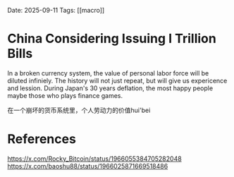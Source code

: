 Date: 2025-09-11
Tags: [[macro]]

# China Considering Issuing I Trillion Bills

In a broken currency system, the value of personal labor force will be diluted infiniely. The history will not just repeat, but will give us expericence and lession. During Japan's 30 years deflation, the most happy people maybe those who plays finance games.

在一个崩坏的货币系统里，个人劳动力的价值hui'bei
# References
https://x.com/Rocky_Bitcoin/status/1966055384705282048
https://x.com/baoshu88/status/1966025871669518486
